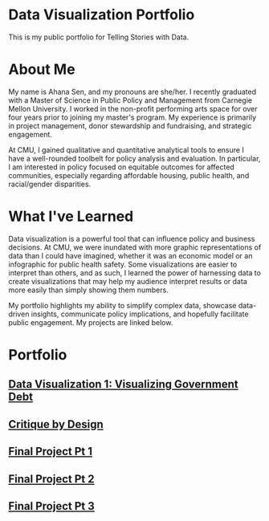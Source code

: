 # Data Visualization Portfolio
This is my public portfolio for Telling Stories with Data.

# About Me
My name is Ahana Sen, and my pronouns are she/her. I recently graduated with a Master of Science in Public Policy and Management from Carnegie Mellon University. I worked in the non-profit performing arts space for over four years prior to joining my master's program. My experience is primarily in project management, donor stewardship and fundraising, and strategic engagement. 

At CMU, I gained qualitative and quantitative analytical tools to ensure I have a well-rounded toolbelt for policy analysis and evaluation. In particular, I am interested in policy focused on equitable outcomes for affected communities, especially regarding affordable housing, public health, and racial/gender disparities.  

# What I've Learned
Data visualization is a powerful tool that can influence policy and business decisions. At CMU, we were inundated with more graphic representations of data than I could have imagined, whether it was an economic model or an infographic for public health safety. Some visualizations are easier to interpret than others, and as such, I learned the power of harnessing data to create visualizations that may help my audience interpret results or data more easily than simply showing them numbers.

My portfolio highlights my ability to simplify complex data, showcase data-driven insights, communicate policy implications, and hopefully facilitate public engagement. My projects are linked below. 

# Portfolio
## [Data Visualization 1: Visualizing Government Debt](https://amsen94.github.io/data-viz/dataviz1.html)
## [Critique by Design](https://amsen94.github.io/data-viz/critique_by_design.html)
## [Final Project Pt 1](https://amsen94.github.io/data-viz/project_pt1.html)
## [Final Project Pt 2](https://amsen94.github.io/data-viz/project_pt2.html)
## [Final Project Pt 3](https://amsen94.github.io/data-viz/project_pt3.html)
